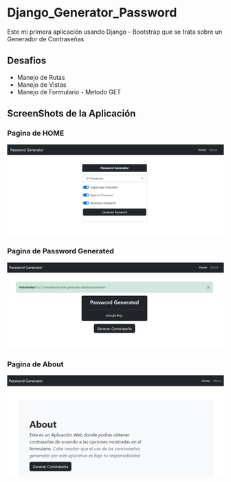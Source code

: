 # Django_Generator_Password
Este mi primera aplicación usando Django - Bootstrap que se trata sobre un Generador de Contraseñas

## Desafios

* Manejo de Rutas
* Manejo de Vistas
* Manejo de Formulario - Metodo GET

## ScreenShots de la Aplicación

### Pagina de HOME

<img src="/Screen/home.png" alt="My cool logo"/>

### Pagina de Password Generated

<img src="/Screen/password_generated.png" alt="My cool logo"/>

### Pagina de About

<img src="/Screen/about.png" alt="My cool logo"/>
